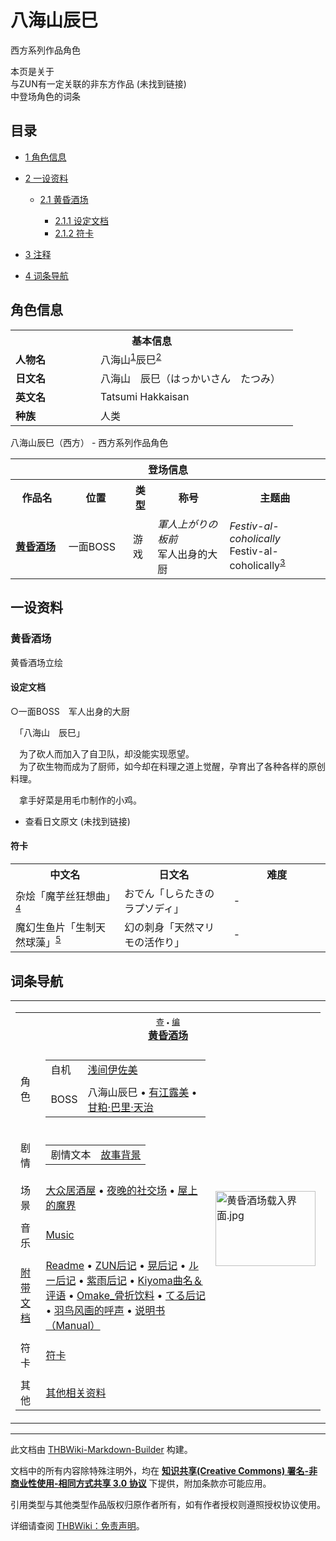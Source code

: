 # 八海山辰巳

<!-- source html: G:\repos\THBWiki-Markdown-Builder\THBWikiMarkdown\Temp\main\c\c5\ns0%3A%E5%85%AB%E6%B5%B7%E5%B1%B1%E8%BE%B0%E5%B7%B3.html -->

西方系列作品角色

本页是关于  
与ZUN有一定关联的非东方作品 (未找到链接)  
中登场角色的词条

## 目录

- [1 角色信息](#角色信息)
- [2 一设资料](#一设资料)

  - [2.1 黄昏酒场](#黄昏酒场)

    - [2.1.1 设定文档](#设定文档)
    - [2.1.2 符卡](#符卡)






- [3 注释](#注释)
- [4 词条导航](#词条导航)





## 角色信息

<table>
<tbody><tr>
<th colspan="2">基本信息</th>
</tr>
<tr>
<td style="width:120px"><b>人物名</b></td><td style="min-width:300px">八海山<sup id="cite_ref-1" class="reference"><a href="#cite_note-1">1</a></sup>辰巳<sup id="cite_ref-2" class="reference"><a href="#cite_note-2">2</a></sup></td>
</tr><tr><td><b>日文名</b></td><td>八海山　辰巳（はっかいさん　たつみ）</td></tr><tr><td><b>英文名</b></td><td>Tatsumi Hakkaisan</td></tr><tr><td><b>种族</b></td><td>人类</td></tr></tbody></table>

八海山辰巳（西方） - 西方系列作品角色
  
  

  


<table>
<tbody><tr>
<th colspan="5">登场信息</th>
</tr><tr><th><b>作品名</b></th><th><b>位置</b></th><th><b>类型</b></th><th><b>称号</b></th><th><b>主题曲</b></th></tr><tr><td rowspan="1" style="width:120px"><b><a href="./黄昏酒场.md" title="黄昏酒场">黄昏酒场</a></b></td><td style="width:130px">一面BOSS</td><td class="bg-color-danger-30" style="width:30px;">游戏</td><td style="width:180px"><i>軍人上がりの板前</i><br>军人出身的大厨</td><td style="width:200px"><i>Festiv-al-coholically</i><br>Festiv-al-coholically<sup id="cite_ref-3" class="reference"><a href="#cite_note-3">3</a></sup></td></tr></tbody></table>



## 一设资料

### 黄昏酒场
[](./文件-八海山辰巳（黄昏酒场立绘）.png.md)  [](./文件-八海山辰巳（黄昏酒场立绘）.png.md)黄昏酒场立绘

#### 设定文档
○一面BOSS　军人出身的大厨  
  
　「八海山　辰巳」  
  
　为了砍人而加入了自卫队，却没能实现愿望。  
　为了砍生物而成为了厨师，如今却在料理之道上觉醒，孕育出了各种各样的原创料理。  
  
　拿手好菜是用毛巾制作的小鸡。
- 查看日文原文 (未找到链接)


#### 符卡

<table><tbody><tr><th colspan="2"><b>中文名</b></th><th colspan="2"><b>日文名</b></th><th colspan="2"><b>难度</b></th></tr><tr><td colspan="2" style="width:200px">杂烩「魔芋丝狂想曲」<sup id="cite_ref-4" class="reference"><a href="#cite_note-4">4</a></sup></td><td colspan="2" style="width:200px">おでん「しらたきのラプソディ」</td><td colspan="2" style="width:180px">-</td></tr>
<tr><td colspan="2" style="width:200px">魔幻生鱼片「生制天然球藻」<sup id="cite_ref-5" class="reference"><a href="#cite_note-5">5</a></sup></td><td colspan="2" style="width:200px">幻の刺身「天然マリモの活作り」</td><td colspan="2" style="width:180px">-</td></tr></tbody></table>




[^cite_note-1]: 现实中存在的清酒（大吟酿）品牌“八海山”，酒屋常备。也带有暗示“八岐大蛇”的意味。


## 词条导航
  
  

<table><tbody><tr><td><table cellspacing="0" class="nowraplinks mw-collapsible mw-collapsed" style="width:100%;;;"><tbody><tr><th style=";" colspan="3" class="navbox-title"><div class="navbar"><div class="noprint plainlinksneverexpand" style="background-color:transparent; padding:0; font-weight:normal; font-size:80%; white-space:nowrap;"><a href="./模板-黄昏酒场导航.md" title="模板:黄昏酒场导航"><span style=";;border:none;" title="查看这个模板">查</span></a>&#160;<span style="font-size:80%;">•</span>&#160;<a href="/index.php?title=%E6%A8%A1%E6%9D%BF:%E9%BB%84%E6%98%8F%E9%85%92%E5%9C%BA%E5%AF%BC%E8%88%AA&amp;action=edit"><span style=";;border:none;" title="您可以编辑这个模板。请在储存变更之前先预览">编</span></a></div></div><span><a href="./黄昏酒场.md" title="黄昏酒场">黄昏酒场</a></span></th></tr><tr><td></td></tr><tr><td class="navbox-group" style=";;">角色</td><td style=";;" class="navbox-list navbox-odd"><div></div><table cellspacing="0" class="nowraplinks navbox-subgroup" style="width:100%;;;;"><tbody><tr><td class="navbox-group" style=";;"><div>自机</div></td><td style=";;" class="navbox-list navbox-odd"><div><a href="./浅间伊佐美.md" title="浅间伊佐美">浅间伊佐美</a></div></td></tr><tr><td></td></tr><tr><td class="navbox-group" style=";;"><div>BOSS</div></td><td style=";;" class="navbox-list navbox-even"><div><a class="mw-selflink selflink">八海山辰巳</a> &#8226; <a href="./有江露美.md" title="有江露美">有江露美</a> &#8226; <a href="./甘粕·巴里·天治.md" title="甘粕·巴里·天治">甘粕·巴里·天治</a></div></td></tr></tbody></table><div></div></td><td class="navbox-image" style="" rowspan="13"><a href="./文件-黄昏酒场载入界面.jpg.md" class="image"><img alt="黄昏酒场载入界面.jpg" src="https://upload.thwiki.cc/thumb/c/c1/%E9%BB%84%E6%98%8F%E9%85%92%E5%9C%BA%E8%BD%BD%E5%85%A5%E7%95%8C%E9%9D%A2.jpg/160px-%E9%BB%84%E6%98%8F%E9%85%92%E5%9C%BA%E8%BD%BD%E5%85%A5%E7%95%8C%E9%9D%A2.jpg" decoding="async" loading="lazy" width="160" height="120" srcset="https://upload.thwiki.cc/thumb/c/c1/%E9%BB%84%E6%98%8F%E9%85%92%E5%9C%BA%E8%BD%BD%E5%85%A5%E7%95%8C%E9%9D%A2.jpg/240px-%E9%BB%84%E6%98%8F%E9%85%92%E5%9C%BA%E8%BD%BD%E5%85%A5%E7%95%8C%E9%9D%A2.jpg 1.5x, https://upload.thwiki.cc/thumb/c/c1/%E9%BB%84%E6%98%8F%E9%85%92%E5%9C%BA%E8%BD%BD%E5%85%A5%E7%95%8C%E9%9D%A2.jpg/320px-%E9%BB%84%E6%98%8F%E9%85%92%E5%9C%BA%E8%BD%BD%E5%85%A5%E7%95%8C%E9%9D%A2.jpg 2x" data-file-width="640" data-file-height="480"></a></td></tr><tr><td></td></tr><tr><td class="navbox-group" style=";;">剧情</td><td style=";;" class="navbox-list navbox-even"><div></div><table cellspacing="0" class="nowraplinks navbox-subgroup" style="width:100%;;;;"><tbody><tr><td class="navbox-group" style=";;"><div>剧情文本</div></td><td style=";;" class="navbox-list navbox-odd"><div><a href="/%E9%99%84%E5%B8%A6%E6%96%87%E6%A1%A3:%E9%BB%84%E6%98%8F%E9%85%92%E5%9C%BA/Manual#背景" title="附带文档:黄昏酒场/Manual">故事背景</a></div></td></tr></tbody></table><div></div></td></tr><tr><td></td></tr><tr><td class="navbox-group" style=";;">场景</td><td style=";;" class="navbox-list navbox-odd"><div><a href="/%E9%BB%84%E6%98%8F%E9%85%92%E5%9C%BA/%E5%9C%BA%E6%99%AF#大众居酒屋" title="黄昏酒场/场景">大众居酒屋</a> &#8226; <a href="/%E9%BB%84%E6%98%8F%E9%85%92%E5%9C%BA/%E5%9C%BA%E6%99%AF#夜晚的社交场" title="黄昏酒场/场景">夜晚的社交场</a> &#8226; <a href="/%E9%BB%84%E6%98%8F%E9%85%92%E5%9C%BA/%E5%9C%BA%E6%99%AF#屋上的魔界" title="黄昏酒场/场景">屋上的魔界</a></div></td></tr><tr><td></td></tr><tr><td class="navbox-group" style=";;">音乐</td><td style=";;" class="navbox-list navbox-even"><div><a href="./黄昏酒场-Music.md" title="黄昏酒场/Music">Music</a></div></td></tr><tr><td></td></tr><tr><td class="navbox-group" style=";;"><a href="/%E9%BB%84%E6%98%8F%E9%85%92%E5%9C%BA#附带文档" title="黄昏酒场">附带文档</a></td><td style=";;" class="navbox-list navbox-odd"><div><a href="./附带文档-黄昏酒场-Readme.md" title="附带文档:黄昏酒场/Readme">Readme</a> &#8226; <a href="./附带文档-黄昏酒场-ZUN后记.md" title="附带文档:黄昏酒场/ZUN后记">ZUN后记</a> &#8226; <a href="./附带文档-黄昏酒场-晃后记.md" title="附带文档:黄昏酒场/晃后记">晃后记</a> &#8226; <a href="./附带文档-黄昏酒场-ルー后记.md" title="附带文档:黄昏酒场/ルー后记">ルー后记</a> &#8226; <a href="./附带文档-黄昏酒场-紫雨后记.md" title="附带文档:黄昏酒场/紫雨后记">紫雨后记</a> &#8226; <a href="./附带文档-黄昏酒场-Kiyoma曲名＆评语.md" title="附带文档:黄昏酒场/Kiyoma曲名＆评语">Kiyoma曲名＆评语</a> &#8226; <a href="./附带文档-黄昏酒场-Omake_骨折饮料.md" title="附带文档:黄昏酒场/Omake 骨折饮料">Omake_骨折饮料</a> &#8226; <a href="./附带文档-黄昏酒场-てる后记.md" title="附带文档:黄昏酒场/てる后记">てる后记</a> &#8226; <a href="./附带文档-黄昏酒场-羽鸟风画的呼声.md" title="附带文档:黄昏酒场/羽鸟风画的呼声">羽鸟风画的呼声</a> &#8226; <a href="./附带文档-黄昏酒场-Manual.md" title="附带文档:黄昏酒场/Manual">说明书（Manual）</a></div></td></tr><tr><td></td></tr><tr><td class="navbox-group" style=";;">符卡</td><td style=";;" class="navbox-list navbox-even"><div><a href="./黄昏酒场-符卡.md" title="黄昏酒场/符卡">符卡</a></div></td></tr><tr><td></td></tr><tr><td class="navbox-group" style=";;">其他</td><td style=";;" class="navbox-list navbox-odd"><div><a href="./黄昏酒场-其他.md" title="黄昏酒场/其他">其他相关资料</a></div></td></tr></tbody></table></td></tr></tbody></table>






---

此文档由 [THBWiki-Markdown-Builder](https://github.com/Delsin-Yu/THBWiki-Markdown-Builder) 构建。

文档中的所有内容除特殊注明外，均在 [**知识共享(Creative Commons) 署名-非商业性使用-相同方式共享 3.0 协议**](https://creativecommons.org/licenses/by-sa/3.0/deed.zh-hans) 下提供，附加条款亦可能应用。

引用类型与其他类型作品版权归原作者所有，如有作者授权则遵照授权协议使用。

详细请查阅 [THBWiki：免责声明](https://thbwiki.cc/THBWiki:%E5%85%8D%E8%B4%A3%E5%A3%B0%E6%98%8E)。

